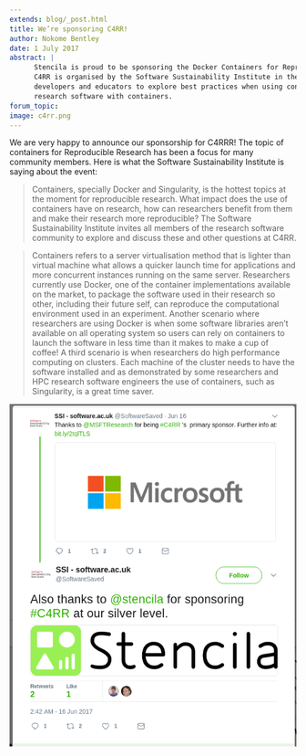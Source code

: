 ```yaml
---
extends: blog/_post.html
title: We’re sponsoring C4RR!
author: Nokome Bentley
date: 1 July 2017
abstract: |
      Stencila is proud to be sponsoring the Docker Containers for Reproducible Research Workshop1 (C4RR)!
      C4RR is organised by the Software Sustainability Institute in the UK. The event brings together researchers,
      developers and educators to explore best practices when using containers, not only Docker, and the future of
      research software with containers.
forum_topic:
image: c4rr.png
---
```


We are very happy to announce our sponsorship for C4RRR! The topic of containers for Reproducible Research has been a focus for many community
members. Here is what the Software Sustainability Institute is saying about the event:


> Containers, specially Docker and Singularity, is the hottest topics at the moment for reproducible research. What impact does the use of containers have on research, how can researchers benefit from them and make their research more reproducible? The Software Sustainability Institute invites all members of the research software community to explore and discuss these and other questions at C4RR.

> Containers refers to a server virtualisation method that is lighter than virtual machine what allows a quicker launch time for applications and more concurrent instances running on the same server. Researchers currently use Docker, one of the container implementations available on the market, to package the software used in their research so other, including their future self, can reproduce the computational environment used in an experiment. Another scenario where researchers are using Docker is when some software libraries aren’t available on all operating system so users can rely on containers to launch the software in less time than it makes to make a cup of coffee! A third scenario is when researchers do high performance computing on clusters. Each machine of the cluster needs to have the software installed and as demonstrated by some researchers and HPC research software engineers the use of containers, such as Singularity, is a great time saver.

![Stencila sponsoring for C4RR - tweeter annonucement](stencila-c4rr-tweet.png)
